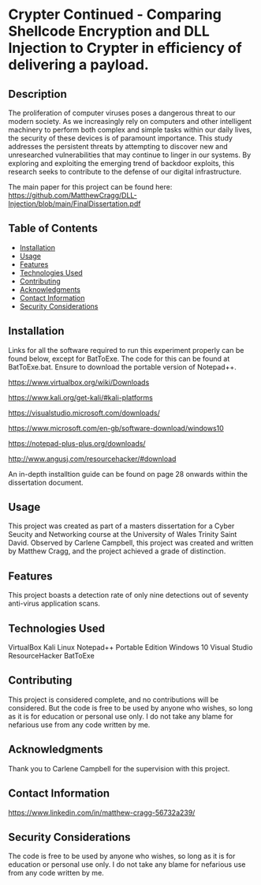 # Crypter Continued - Comparing Shellcode Encryption and DLL Injection to Crypter in efficiency of delivering a payload.

## Description

The proliferation of computer viruses poses a dangerous threat to our modern society. As we increasingly rely on computers and other intelligent machinery to perform both complex and simple tasks within our daily lives, the security of these devices is of paramount importance. This study addresses the persistent threats by attempting to discover new and unresearched vulnerabilities that may continue to linger in our systems. By exploring and exploiting the emerging trend of backdoor exploits, this research seeks to contribute to the defense of our digital infrastructure.

The main paper for this project can be found here: https://github.com/MatthewCragg/DLL-Injection/blob/main/FinalDissertation.pdf



## Table of Contents

- [Installation](#installation)
- [Usage](#usage)
- [Features](#features)
- [Technologies Used](#technologies-used)
- [Contributing](#contributing)
- [Acknowledgments](#acknowledgments)
- [Contact Information](#contact-information)
- [Security Considerations](#security-considerations)

## Installation

Links for all the software required to run this experiment properly can be found below, except for BatToExe. The code for this can be found at BatToExe.bat.
Ensure to download the portable version of Notepad++.

https://www.virtualbox.org/wiki/Downloads

https://www.kali.org/get-kali/#kali-platforms

https://visualstudio.microsoft.com/downloads/

https://www.microsoft.com/en-gb/software-download/windows10

https://notepad-plus-plus.org/downloads/

http://www.angusj.com/resourcehacker/#download


An in-depth installtion guide can be found on page 28 onwards within the dissertation document.

## Usage

This project was created as part of a masters dissertation for a Cyber Seucity and Networking course at the University of Wales Trinity Saint David. Observed by Carlene Campbell, this project was created and written by Matthew Cragg, and the project achieved a grade of
distinction. 
## Features

This project boasts a detection rate of only nine detections out of seventy anti-virus application scans.

## Technologies Used

VirtualBox
Kali Linux
Notepad++ Portable Edition
Windows 10
Visual Studio
ResourceHacker
BatToExe

## Contributing

This project is considered complete, and no contributions will be considered. But the code is free to be used by anyone who wishes, so long as it is for education or personal use only. I do not take any blame for nefarious use from any code written by me.

## Acknowledgments

Thank you to Carlene Campbell for the supervision with this project.

## Contact Information

https://www.linkedin.com/in/matthew-cragg-56732a239/

## Security Considerations

The code is free to be used by anyone who wishes, so long as it is for education or personal use only. I do not take any blame for nefarious use from any code written by me.

